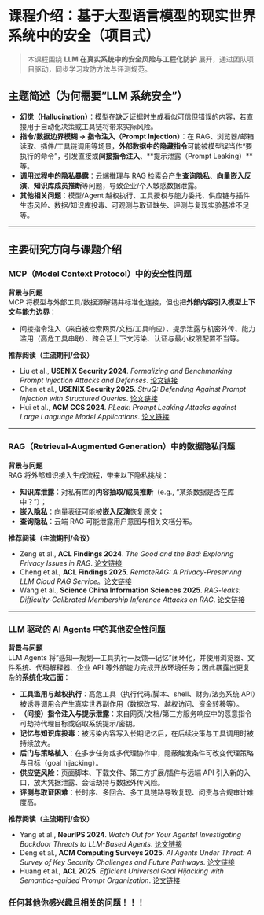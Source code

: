 # 课程介绍：基于大型语言模型的现实世界系统中的安全（项目式）

> 本课程围绕 **LLM 在真实系统中的安全风险与工程化防护** 展开，通过团队项目驱动，同步学习攻防方法与评测规范。

## 主题简述（为何需要“LLM 系统安全”）
- **幻觉（Hallucination）**：模型在缺乏证据时生成看似可信但错误的内容，若直接用于自动化决策或工具链将带来实际风险。  
- **指令/数据边界模糊 → 指令注入（Prompt Injection）**：在 RAG、浏览器/邮箱读取、插件/工具链调用等场景，**外部数据中的隐藏指令**可能被模型误当作“要执行的命令”，引发直接或**间接指令注入**、**提示泄露（Prompt Leaking）**等。  
- **调用过程中的隐私暴露**：云端推理与 RAG 检索会产生**查询隐私**、**向量嵌入反演**、**知识库成员推断**等问题，导致企业/个人敏感数据泄露。  
- **其他相关问题**：模型/Agent 越权执行、工具授权与能力委托、供应链与插件生态风险、数据/知识库投毒、可观测与取证缺失、评测与复现实验基准不足等。

---

## 主要研究方向与课题介绍

### MCP（Model Context Protocol）中的安全性问题
**背景与问题**  
MCP 将模型与外部工具/数据源解耦并标准化连接，但也把**外部内容引入模型上下文与能力边界**：  
- 间接指令注入（来自被检索网页/文档/工具响应）、提示泄露与机密外传、能力滥用（高危工具串联）、跨会话上下文污染、认证与最小权限配置不当等。  

**推荐阅读（主流期刊/会议）**  
- Liu et al., **USENIX Security 2024**. *Formalizing and Benchmarking Prompt Injection Attacks and Defenses*. [论文链接](https://www.usenix.org/system/files/usenixsecurity24-liu-yupei.pdf)  
- Chen et al., **USENIX Security 2025**. *StruQ: Defending Against Prompt Injection with Structured Queries*. [论文链接](https://www.usenix.org/system/files/usenixsecurity25-chen-sizhe.pdf)  
- Hui et al., **ACM CCS 2024**. *PLeak: Prompt Leaking Attacks against Large Language Model Applications*. [论文链接](https://dl.acm.org/doi/10.1145/3658644.3670370)

---

### RAG（Retrieval-Augmented Generation）中的数据隐私问题
**背景与问题**  
RAG 将外部知识接入生成流程，带来以下隐私挑战：  
- **知识库泄露**：对私有库的**内容抽取/成员推断**（e.g., “某条数据是否在库中？”）；  
- **嵌入隐私**：向量表征可能被**嵌入反演**恢复原文；  
- **查询隐私**：云端 RAG 可能泄露用户意图与相关文档分布。  

**推荐阅读（主流期刊/会议）**  
- Zeng et al., **ACL Findings 2024**. *The Good and the Bad: Exploring Privacy Issues in RAG*. [论文链接](https://aclanthology.org/2024.findings-acl.267/)  
- Cheng et al., **ACL Findings 2025**. *RemoteRAG: A Privacy-Preserving LLM Cloud RAG Service*。[论文链接](https://aclanthology.org/2025.findings-acl.197/)  
- Wang et al., **Science China Information Sciences 2025**. *RAG-leaks: Difficulty-Calibrated Membership Inference Attacks on RAG*. [论文链接](https://link.springer.com/article/10.1007/s11432-024-4441-4)  

---

### LLM 驱动的 AI Agents 中的其他安全性问题
**背景与问题**  
LLM Agents 将“感知—规划—工具执行—反馈—记忆”闭环化，并使用浏览器、文件系统、代码解释器、企业 API 等外部能力完成开放环境任务；因此暴露出更复杂的**系统化攻击面**：  
- **工具滥用与越权执行**：高危工具（执行代码/脚本、shell、财务/法务系统 API）被诱导调用会产生真实世界副作用（数据改写、越权访问、资金转移等）。  
- **（间接）指令注入与提示泄露**：来自网页/文档/第三方服务响应中的恶意指令可劫持代理目标或窃取系统提示/密钥。  
- **记忆与知识库投毒**：被污染内容写入长期记忆后，在后续决策与工具调用时被持续放大。  
- **后门与策略植入**：在多步任务或多代理协作中，隐蔽触发条件可改变代理策略与目标（goal hijacking）。  
- **供应链风险**：页面脚本、下载文件、第三方扩展/插件与远端 API 引入新的入口，放大凭据泄露、会话劫持与数据外传风险。  
- **评测与取证困难**：长时序、多回合、多工具链路导致复现、问责与合规审计难度高。

**推荐阅读（主流期刊/会议）**  
- Yang et al., **NeurIPS 2024**. *Watch Out for Your Agents! Investigating Backdoor Threats to LLM-Based Agents*. [论文链接](https://proceedings.neurips.cc/paper_files/paper/2024/file/b6e9d6f4f3428cd5f3f9e9bbae2cab10-Paper-Conference.pdf)  
- Deng et al., **ACM Computing Surveys 2025**. *AI Agents Under Threat: A Survey of Key Security Challenges and Future Pathways*. [论文链接](https://dl.acm.org/doi/10.1145/3716628)  
- Huang et al., **ACL 2025**. *Efficient Universal Goal Hijacking with Semantics-guided Prompt Organization*. [论文链接](https://aclanthology.org/2025.acl-long.290.pdf)

### 任何其他你感兴趣且相关的问题！！！
